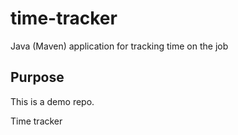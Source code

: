 # time-tracker
Java (Maven) application for tracking time on the job

## Purpose ##

This is a demo repo.

Time tracker
